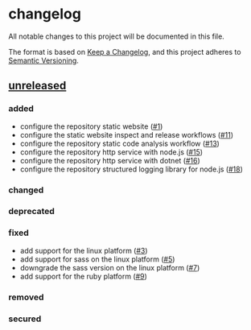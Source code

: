 # changelog

All notable changes to this project will be documented in this file.

The format is based on [Keep a Changelog][changelog],
and this project adheres to [Semantic Versioning][semver].

## [unreleased]

### added

- configure the repository static website ([#1](https://github.com/derftx/casita/issues/1))
- configure the static website inspect and release workflows ([#11](https://github.com/derftx/casita/issues/11))
- configure the repository static code analysis workflow ([#13](https://github.com/derftx/casita/issues/13))
- configure the repository http service with node.js ([#15](https://github.com/derftx/casita/issues/15))
- configure the repository http service with dotnet ([#16](https://github.com/derftx/casita/issues/16))
- configure the repository structured logging library for node.js ([#18](https://github.com/derftx/casita/issues/18))

### changed

### deprecated

### fixed

- add support for the linux platform ([#3](https://github.com/derftx/casita/issues/3))
- add support for sass on the linux platform ([#5](https://github.com/derftx/casita/issues/5))
- downgrade the sass version on the linux platform ([#7](https://github.com/derftx/casita/issues/7))
- add support for the ruby platform ([#9](https://github.com/derftx/casita/issues/9))

### removed

### secured

[changelog]: https://keepachangelog.com/en/1.0.0
[semver]: https://semver.org/spec/v2.0.0.html
[unreleased]: https://github.com/derftx/casita
